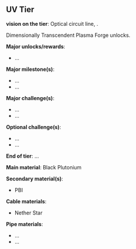 ## UV Tier
<div align="justify">

**vision on the tier**:
Optical circuit line, .

Dimensionally Transcendent Plasma Forge unlocks.

**Major unlocks/rewards**:
- ...

**Major milestone(s)**:
- ...
- ...

**Major challenge(s)**:
- ...
- ...

**Optional challenge(s)**:
- ...
- ...

**End of tier**: ...

**Main material**: Black Plutonium

**Secondary material(s)**:
- PBI

**Cable materials**:
- Nether Star

**Pipe materials**:
- ...
- ...

</div>
